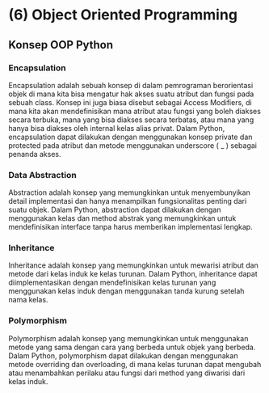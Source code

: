 # (6) Object Oriented Programming

## Konsep OOP Python

### Encapsulation

Encapsulation adalah sebuah konsep di dalam pemrograman berorientasi objek di mana kita bisa mengatur hak akses suatu atribut dan fungsi pada sebuah class. Konsep ini juga biasa disebut sebagai Access Modifiers, di mana kita akan mendefinisikan mana atribut atau fungsi yang boleh diakses secara terbuka, mana yang bisa diakses secara terbatas, atau mana yang hanya bisa diakses oleh internal kelas alias privat. Dalam Python, encapsulation dapat dilakukan dengan menggunakan konsep private dan protected pada atribut dan metode menggunakan underscore ( _ ) sebagai penanda akses.

### Data Abstraction

Abstraction adalah konsep yang memungkinkan untuk menyembunyikan detail implementasi dan hanya menampilkan fungsionalitas penting dari suatu objek. Dalam Python, abstraction dapat dilakukan dengan menggunakan kelas dan method abstrak yang memungkinkan untuk mendefinisikan interface tanpa harus memberikan implementasi lengkap.

### Inheritance

Inheritance adalah konsep yang memungkinkan untuk mewarisi atribut dan metode dari kelas induk ke kelas turunan. Dalam Python, inheritance dapat diimplementasikan dengan mendefinisikan kelas turunan yang menggunakan kelas induk dengan menggunakan tanda kurung setelah nama kelas.

### Polymorphism

Polymorphism adalah konsep yang memungkinkan untuk menggunakan metode yang sama dengan cara yang berbeda untuk objek yang berbeda. Dalam Python, polymorphism dapat dilakukan dengan menggunakan metode overriding dan overloading, di mana kelas turunan dapat mengubah atau menambahkan perilaku atau fungsi dari method yang diwarisi dari kelas induk.
